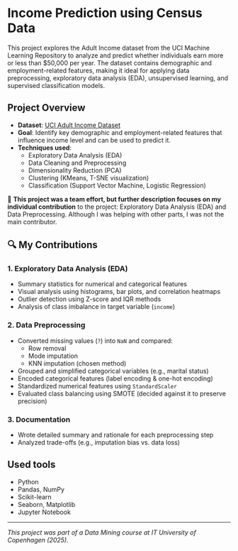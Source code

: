 # Income Prediction using Census Data
This project explores the Adult Income dataset from the UCI Machine Learning Repository to analyze and predict whether individuals earn more or less than $50,000 per year. The dataset contains demographic and employment-related features, making it ideal for applying data preprocessing, exploratory data analysis (EDA), unsupervised learning, and supervised classification models.

## Project Overview
- **Dataset**: [UCI Adult Income Dataset](https://archive.ics.uci.edu/ml/datasets/adult)
- **Goal**: Identify key demographic and employment-related features that influence income level and can be used to predict it. 
- **Techniques used**:
  - Exploratory Data Analysis (EDA)
  - Data Cleaning and Preprocessing
  - Dimensionality Reduction (PCA)
  - Clustering (KMeans, T-SNE visualization)
  - Classification (Support Vector Machine, Logistic Regression)
 
📌 **This project was a team effort, but further description focuses on my individual contribution** to the project: Exploratory Data Analysis (EDA) and Data Preprocessing. Although I was helping with other parts, I was not the main contributor. 

## 🔍 My Contributions
### 1. Exploratory Data Analysis (EDA)
- Summary statistics for numerical and categorical features
- Visual analysis using histograms, bar plots, and correlation heatmaps
- Outlier detection using Z-score and IQR methods
- Analysis of class imbalance in target variable (`income`)

### 2. Data Preprocessing
- Converted missing values (`?`) into `NaN` and compared:
  - Row removal
  - Mode imputation
  - KNN imputation (chosen method)
- Grouped and simplified categorical variables (e.g., marital status)
- Encoded categorical features (label encoding & one-hot encoding)
- Standardized numerical features using `StandardScaler`
- Evaluated class balancing using SMOTE (decided against it to preserve precision)

### 3. Documentation
- Wrote detailed summary and rationale for each preprocessing step
- Analyzed trade-offs (e.g., imputation bias vs. data loss)
 
## Used tools
- Python
- Pandas, NumPy
- Scikit-learn
- Seaborn, Matplotlib
- Jupyter Notebook

---

*This project was part of a Data Mining course at IT University of Copenhagen (2025).*
